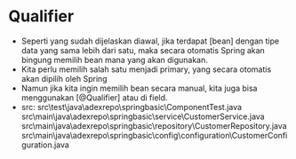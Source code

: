 # Qualifier
- Seperti yang sudah dijelaskan diawal, jika terdapat [bean] dengan tipe data yang sama
    lebih dari satu, maka secara otomatis Spring akan bingung memilih bean mana yang akan
    digunakan.
- Kita perlu memilih salah satu menjadi primary, yang secara otomatis akan dipilih oleh Spring
- Namun jika kita ingin memilih bean secara manual, kita juga bisa menggunakan [@Qualifier] atau di field.
- src:
    src\test\java\adexrepo\springbasic\ComponentTest.java
    src\main\java\adexrepo\springbasic\service\CustomerService.java
    src\main\java\adexrepo\springbasic\repository\CustomerRepository.java
    src\main\java\adexrepo\springbasic\config\configuration\CustomerConfiguration.java
